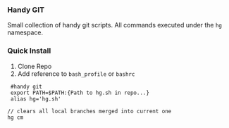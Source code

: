 ### Handy GIT

Small collection of handy git scripts. All commands executed under the `hg` namespace.

### Quick Install
1. Clone Repo
2. Add reference to `bash_profile` or `bashrc`
```
 #handy git
 export PATH=$PATH:{Path to hg.sh in repo...}
 alias hg='hg.sh'
```

```
// clears all local branches merged into current one
hg cm
```